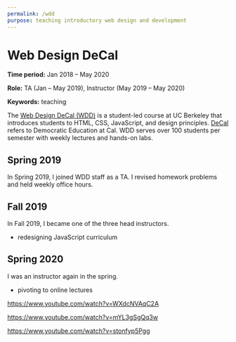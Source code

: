 ```yaml
---
permalink: /wdd
purpose: teaching introductory web design and development
---
```


# Web Design DeCal

**Time period:** Jan 2018 – May 2020

**Role:** TA (Jan – May 2019), Instructor (May 2019 – May 2020)

**Keywords:** teaching


The [Web Design DeCal (WDD)](http://wdd.io/) is a student-led course at UC Berkeley that introduces students to HTML, CSS, JavaScript, and design principles. [DeCal](https://decal.berkeley.edu/about/decal-program) refers to Democratic Education at Cal. WDD serves over 100 students per semester with weekly lectures and hands-on labs.

## Spring 2019
In Spring 2019, I joined WDD staff as a TA. I revised homework problems and held weekly office hours.


## Fall 2019
In Fall 2019, I became one of the three head instructors.

- redesigning JavaScript curriculum


## Spring 2020
I was an instructor again in the spring.

- pivoting to online lectures

https://www.youtube.com/watch?v=WXdcNVAqC2A

https://www.youtube.com/watch?v=mYL3gSgQq3w

https://www.youtube.com/watch?v=stonfyp5Pgg

